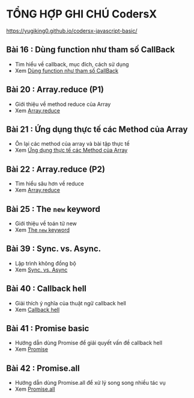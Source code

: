 # TỔNG HỢP GHI CHÚ CodersX

https://yugiking0.github.io/codersx-javascript-basic/

<!-- prettier-ignore -->
<!-- <img src="./images/002.png" alt="setInterval" width="500px"/> -->
<!-- ![Console](./images/001.png "Console") -->

<!-- prettier-ignore -->
<!-- <img src="./images/002.png" alt="setInterval" width="500px"/> -->
<!-- ![Console](./images/001.png "Console") -->

## Bài 16 : Dùng function như tham số CallBack

- Tìm hiểu về callback, mục đích, cách sử dụng
- Xem [Dùng function như tham số CallBack](./detail/16/index.md)

## Bài 20 : Array.reduce (P1)

- Giới thiệu về method reduce của Array
- Xem [Array.reduce](./detail/20/index.md)

## Bài 21 : Ứng dụng thực tế các Method của Array

- Ôn lại các method của array và bài tập thực tế
- Xem [Ứng dụng thực tế các Method của Array](./detail/21/index.md)

## Bài 22 : Array.reduce (P2)

- Tìm hiểu sâu hơn về reduce
- Xem [Array.reduce](./detail/22/index.md)

## Bài 25 : The `new` keyword

- Giới thiệu về toán tử new
- Xem [The `new` keyword](./detail/25/index.md)

## Bài 39 : Sync. vs. Async.

- Lập trình không đồng bộ
- Xem [Sync. vs. Async](./detail/39/index.md)

<!-- ![Console](./images/001.png "Console") -->
<!-- <img src="./images/001.png" alt="JAVASCRIPT VỚI HTML" width="400px"/> -->

## Bài 40 : Callback hell

- Giải thích ý nghĩa của thuật ngữ callback hell
- Xem [Callback hell](./detail/40/index.md)

## Bài 41 : Promise basic

- Hướng dẫn dùng Promise để giải quyết vấn đề callback hell
- Xem [Promise](./detail/41/index.md)

## Bài 42 : Promise.all

- Hướng dẫn dùng Promise.all để xử lý song song nhiều tác vụ
- Xem [Promise.all](./detail/42/index.md)
